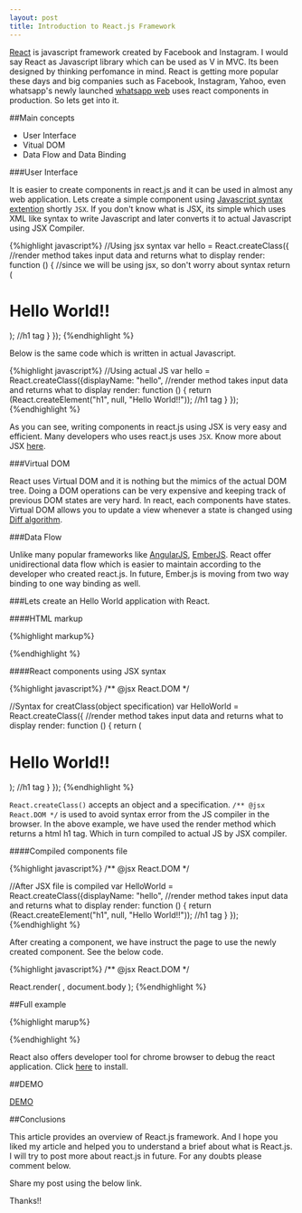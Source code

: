 ```yaml
---
layout: post
title: Introduction to React.js Framework
---
```


 <a href="http://facebook.github.io/react/" class="link" target="_blank">React</a> is javascript framework created by Facebook and Instagram. I would say React as Javascript library which can be used as V in MVC. Its been designed by thinking perfomance in mind. React is getting more popular these days and big companies such as Facebook, Instagram, Yahoo, even whatsapp's newly launched <a href="https://web.whatsapp.com/" class="link" target="_blank">whatsapp web</a> uses react components in production. So lets get into it.

<!--more-->

##Main concepts

<ul>
  <li class="dot">User Interface</li>
  <li class="dot">Vitual DOM</li>
  <li class="dot">Data Flow and Data Binding</li>
</ul>


###User Interface

It is easier to create components in react.js and it can be used in almost any web application. Lets create a simple component using <a href="https://jsx.github.io/" class="link" target="_blank">Javascript syntax extention</a> shortly `JSX`. If you don't know what is JSX, its simple which uses XML like syntax to write Javascript and later converts it to actual Javascript using JSX Compiler.

{%highlight javascript%}
//Using jsx syntax
var hello = React.createClass({
  //render method takes input data and returns what to display
  render: function () {
    //since we will be using jsx, so don't worry about syntax
    return (<h1>Hello World!!</h1>); //h1 tag
  }
});
{%endhighlight %}

Below is the same code which is written in actual Javascript.

{%highlight javascript%}
//Using actual JS
var hello = React.createClass({displayName: "hello",
  //render method takes input data and returns what to display
  render: function () {
    return (React.createElement("h1", null, "Hello World!!")); //h1 tag
  }
});
{%endhighlight %}

As you can see, writing components in react.js using JSX is very easy and efficient. Many developers who uses react.js uses `JSX`. Know more about JSX <a href="http://facebook.github.io/react/docs/jsx-in-depth.html" class="link" target="_blank">here</a>.

###Virtual DOM

React uses Virtual DOM and it is nothing but the mimics of the actual DOM tree. Doing a DOM operations can be very expensive and keeping track of previous DOM states are very hard. In react, each components have states. Virtual DOM allows you to update a view whenever a state is changed using <a href="http://calendar.perfplanet.com/2013/diff/" class="link" target="_blank">Diff algorithm</a>.

###Data Flow 

Unlike many popular frameworks like <a href="https://docs.angularjs.org/guide/databinding" class="link" target="_blank">AngularJS</a>, <a href="http://emberjs.com/guides/object-model/bindings/" class="link" target="_blank">EmberJS</a>. React offer unidirectional data flow which is easier to maintain according to the developer who created react.js. In future, Ember.js is moving from two way binding to one way binding as well.

###Lets create an Hello World application with React.

####HTML markup

{%highlight markup%}
<!DOCTYPE html>
<html>
<head>
  <meta charset="utf-8">
  <meta http-equiv="X-UA-Compatible" content="IE=edge">
  <title>Hello World in React</title>
</head>
<body>
  <!-- CDN for react core libary -->
  <script src="http://fb.me/react-0.12.2.js"></script>
  <!-- JSX transformer to support XML syntax for JS -->
  <script src="http://fb.me/JSXTransformer-0.12.2.js"></script>
  <!-- react component file -->
  <script type="text/jsx">
  </script>
</body>
</html>
{%endhighlight %}

####React components using JSX syntax

{%highlight javascript%}
/** @jsx React.DOM */

//Syntax for creatClass(object specification)
var HelloWorld = React.createClass({
  //render method takes input data and returns what to display
  render: function () {
    return (<h1>Hello World!!</h1>); //h1 tag
  }
});
{%endhighlight %}

`React.createClass()` accepts an object and a specification. `/** @jsx React.DOM */` is used to avoid syntax error from the JS compiler in the browser. In the above example, we have used the render method which returns a html h1 tag. Which in turn compiled to actual JS by JSX compiler.

####Compiled components file

{%highlight javascript%}
/** @jsx React.DOM */

//After JSX file is compiled
var HelloWorld = React.createClass({displayName: "hello",
  //render method takes input data and returns what to display
  render: function () {
    return (React.createElement("h1", null, "Hello World!!")); //h1 tag
  }
});
{%endhighlight %}

After creating a component, we have instruct the page to use the newly created component. See the below code.

{%highlight javascript%}
/** @jsx React.DOM */

React.render(
  <HelloWorld />,
  document.body
);
{%endhighlight %}

##Full example

{%highlight marup%}
<!DOCTYPE html>
<html>
<head>
  <meta charset="utf-8">
  <meta http-equiv="X-UA-Compatible" content="IE=edge">
  <title>Hello world in React.js</title>
</head>
<body>
  
  <script src="http://fb.me/react-0.12.2.js"></script>
  <script src="http://fb.me/JSXTransformer-0.12.2.js"></script>  
  <script type="text/jsx">
    /** @jsx React.DOM */

    var HelloWorld = React.createClass({
      render: function() {
        return (<p>Hello, world!</p>);
      }
    });

    //Instruct the page to use above component
    React.render(
      <HelloWorld />,
      document.body
    );
  </script>
</body>
</html>
{%endhighlight %}

React also offers developer tool for chrome browser to debug the react application. Click <a href="https://chrome.google.com/webstore/detail/react-developer-tools/fmkadmapgofadopljbjfkapdkoienihi?hl=en" class="link" target="_blank">here</a> to install.

##DEMO

<a href="/demo/ReactJS/helloworld.html" target="_blank"><paper-button raised="" class="colored-yellow" role="button" tabindex="0" style="overflow: visible;">DEMO</paper-button></a>

##Conclusions

This article provides an overview of React.js framework. And I hope you liked my article and helped you to understand a brief about what is React.js. I will try to post more about react.js in future. For any doubts please comment below.

Share my post using the below link.

Thanks!!